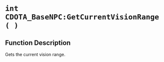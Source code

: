 # `int CDOTA_BaseNPC:GetCurrentVisionRange( )`
## Function Description
Gets the current vision range.
